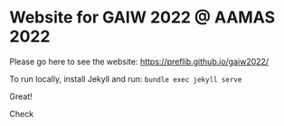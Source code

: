 # Website for GAIW 2022 @ AAMAS 2022

Please go here to see the website: https://preflib.github.io/gaiw2022/

To run locally, install Jekyll and run: `bundle exec jekyll serve`

Great!

Check


